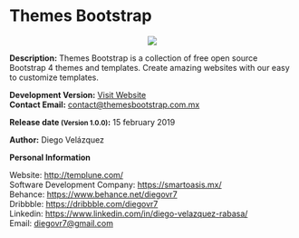 # Themes Bootstrap 
<p style="text-align: center;"><img src="https://themesbootstrap.com.mx/assets/images/favicon.png" style="margin: 0 auto;"></p>


<b>Description:</b> Themes Bootstrap is a collection of free open source Bootstrap 4 themes and templates. Create amazing websites with our easy to customize templates.

<b>Development Version:</b> <a href="https://themesbootstrap.com.mx/">Visit Website</a><br>
<b>Contact Email:</b> contact@themesbootstrap.com.mx

<b>Release date <small>(Version 1.0.0)</small>:</b> 15 february 2019

<b>Author:</b> Diego Velázquez<br>

<b>Personal Information</b><br>

Website: http://templune.com/<br>
Software Development Company: https://smartoasis.mx/<br>
Behance: https://www.behance.net/diegovr7<br>
Dribbble: https://dribbble.com/diegovr7<br>
Linkedin: https://www.linkedin.com/in/diego-velazquez-rabasa/<br>
Email: diegovr7@gmail.com
